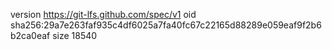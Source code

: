 version https://git-lfs.github.com/spec/v1
oid sha256:29a7e263faf935c4df6025a7fa40fc67c22165d88289e059eaf9f2b6b2ca0eaf
size 18540
